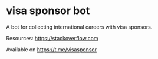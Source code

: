 # visa sponsor bot
A bot for collecting international careers with visa sponsors. 

Resources: 
https://stackoverflow.com 

Available on https://t.me/visasponsor
